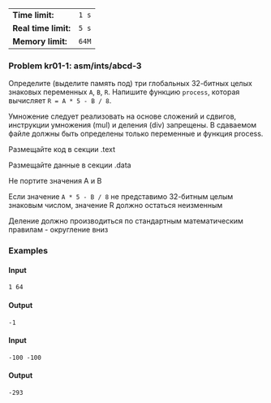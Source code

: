 |                      |       |
|----------------------|-------|
| **Time limit:**      | `1 s` |
| **Real time limit:** | `5 s` |
| **Memory limit:**    | `64M` |


### Problem kr01-1: asm/ints/abcd-3

Определите (выделите память под) три глобальных 32-битных целых знаковых переменных `A`, `B`, `R`.
Напишите функцию `process`, которая вычисляет `R = A * 5 - B / 8`.

Умножение следует реализовать на основе сложений и сдвигов, инструкции умножения (mul) и деления
(div) запрещены. В сдаваемом файле должны быть определены только переменные и функция process.

Размещайте код в секции .text

Размещайте данные в секции .data

Не портите значения A и B

Если значение `A * 5 - B / 8` не представимо 32-битным целым знаковым числом, значение R должно
остаться неизменным

Деление должно производиться по стандартным математическим правилам - округление вниз

### Examples

#### Input

    
    
    1 64

#### Output

    
    
    -1

#### Input

    
    
    -100 -100

#### Output

    
    
    -293

